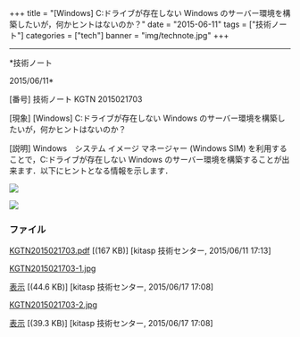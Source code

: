 ﻿+++
title = "[Windows] C:ドライブが存在しない Windows のサーバー環境を構築したいが，何かヒントはないのか？"
date = "2015-06-11"
tags = ["技術ノート"]
categories = ["tech"]
banner = "img/technote.jpg"
+++

-----------------------------------------------------------------------------------------------------------------------------

*技術ノート

2015/06/11*


[番号]
技術ノート KGTN 2015021703

[現象]
[Windows] C:ドライブが存在しない Windows
のサーバー環境を構築したいが，何かヒントはないのか？

[説明]
Windows　システム イメージ マネージャー (Windows SIM)
を利用することで，C:ドライブが存在しない Windows
のサーバー環境を構築することが出来ます．以下にヒントとなる情報を示します．

![](http://techreport.kitasp.net/attachments/download/1968/KGTN2015021703-1.jpg)

![](http://techreport.kitasp.net/attachments/download/1969/KGTN2015021703-2.jpg)


### ファイル

 
 


[KGTN2015021703.pdf](http://techreport.kitasp.net/attachments/download/1855/KGTN2015021703.pdf)
 [(167 KB)] [kitasp 技術センター, 2015/06/11
17:13]

[KGTN2015021703-1.jpg](http://techreport.kitasp.net/attachments/download/1968/KGTN2015021703-1.jpg)

[表示](http://techreport.kitasp.net/attachments/1968/KGTN2015021703-1.jpg "表示")
 [(44.6 KB)] [kitasp 技術センター, 2015/06/17
17:08]

[KGTN2015021703-2.jpg](http://techreport.kitasp.net/attachments/download/1969/KGTN2015021703-2.jpg)

[表示](http://techreport.kitasp.net/attachments/1969/KGTN2015021703-2.jpg "表示")
 [(39.3 KB)] [kitasp 技術センター, 2015/06/17
17:08]


 


 

